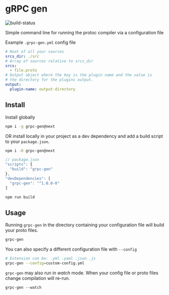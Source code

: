 # gRPC gen

![build-status](https://travis-ci.org/zaucy/grpc-gen.svg?branch=master)

Simple command line for running the protoc compiler via a configuration file

Example `.grpc-gen.yml` config file

```YAML
# Root of all your sources
srcs_dir: ./src
# Array of sources relative to srcs_dir
srcs:
  - file.proto
# Output object where the key is the plugin name and the value is
# the directory for the plugins output.
output:
  plugin-name: output-directory
```

## Install

Install globally

```bash
npm i -g grpc-gen@next
```

OR install locally in your project as a dev dependency and add a build script to your `package.json`.

```bash
npm i -D grpc-gen@next
```

```js
// package.json
"scripts": {
  "build": "grpc-gen"
},
"devDependencies": [
  "grpc-gen": "^1.0.0-0"
]
```

```bash
npm run build
```

## Usage

Running `grpc-gen` in the directory containing your configuration file will build your proto files.

```bash
grpc-gen
```

You can also specify a different configuration file with `--config`

```bash
# Extension can be: .yml .yaml .json .js
grpc-gen --config=custom-config.yml
```

`grpc-gen` may also run in *watch* mode. When your config file or proto files change compilation will re-run.

```
grpc-gen --watch
```